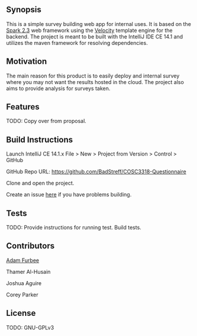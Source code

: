 ## Synopsis

This is a simple survey building web app for internal uses. It is based on the [Spark 2.3](http://sparkjava.com/) web framework using the [Velocity](http://velocity.apache.org/) template engine for the backend. The project is meant to be built with the IntelliJ IDE CE 14.1 and utilizes the maven framework for resolving dependencies.

## Motivation

The main reason for this product is to easily deploy and internal survey where you may not want the results hosted in the cloud. The project also aims to provide analysis for surveys taken.

## Features

TODO: Copy over from proposal.


## Build Instructions

Launch IntelliJ CE 14.1.x
File > New > Project from Version > Control > GitHub

GitHub Repo URL: https://github.com/BadStreff/COSC3318-Questionnaire

Clone and open the project.

Create an issue [here](https://github.com/BadStreff/COSC3318-Questionnaire/issues) if you have problems building.

## Tests

TODO: Provide instructions for running test. Build tests.

## Contributors

[Adam Furbee](https://www.github.com/BadStreff)

Thamer Al-Husain

Joshua Aguire

Corey Parker

## License

TODO: GNU-GPLv3